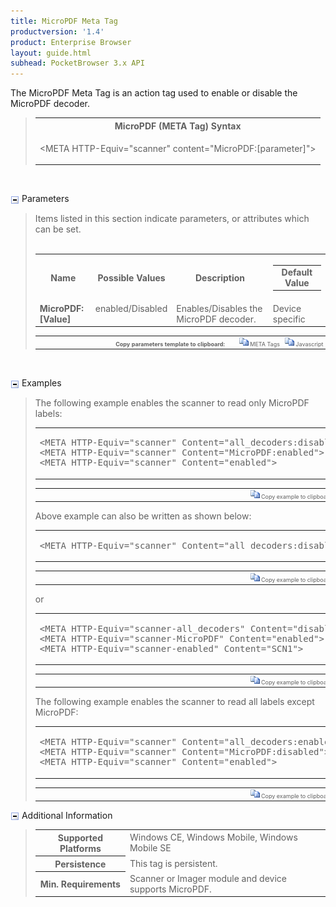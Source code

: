 ```yaml
---
title: MicroPDF Meta Tag
productversion: '1.4'
product: Enterprise Browser
layout: guide.html
subhead: PocketBrowser 3.x API
---
```


The MicroPDF Meta Tag is an action tag used to enable or disable the MicroPDF decoder.

<div id="SyntaxSpan" style="display:block">
<blockquote>
<table class="clsSyntax" cellspacing="1" cellpadding="3" width="95%">
<tr>
<th class="clsSyntaxHeadings">MicroPDF (META Tag) Syntax
</th>
</tr>
<tr>
<td class="clsSyntaxCells">
<p>&lt;META HTTP-Equiv="scanner" content="MicroPDF:[parameter]"&gt;</p>
</td>
</tr>
</table>
</blockquote><br></div>
<p class="clsRef"><span class="ToggleView" onclick="ToggleSpan('ParametersWSpan', 'imgParametersWToggle')"><img align="absmiddle" id="imgParametersWToggle" alt="ParametersW Toggle" onmouseover="this.style.cursor='hand'" src="../../Resources/ToggleCollapse.gif&#xA;					"></span>
Parameters
</p>
<div id="ParametersWSpan" style="display:block">
<blockquote>
Items listed in this section indicate parameters, or attributes which can be set.
<BR><BR><table class="clsSyntax" cellspacing="1" cellpadding="3" width="95%">
<col width="20%">
<col width="20%">
<col width="38%">
<col width="22%">
<tr>
<th class="clsSyntaxHeadings">Name</th>
<th class="clsSyntaxHeadings">Possible Values</th>
<th class="clsSyntaxHeadings">Description</th>
<th class="clsSyntaxHeadings">
<table cellspacing="0" cellpadding="0">
<tr>
  <td width="85%" class="clsSyntaxHeadings" style="border-bottom-style: none;">Default Value</td>
</tr>
</table>
</th>
</tr>
<tr>
<td valign="top" class="clsSyntaxCells"><b>MicroPDF:[Value]
					</b></td>
<td valign="top" class="clsSyntaxCells">enabled/Disabled</td>
<td valign="top" class="clsSyntaxCells">Enables/Disables the MicroPDF decoder.</td>
<td valign="top" class="clsSyntaxCells">Device specific</td>
</tr>
</table>
<table cellspacing="1" cellpadding="3" width="95%">
<col width="78%">
<col width="8%">
<col width="1%">
<col width="5%">
<col width="1%">
<col width="5%">
<col width="2%">
<tr align="right">
<td></td>
<td valign="bottom" style="border-bottom-style: none;font-weight:normal;font-size:xx-small;"><nobr><b>Copy parameters template to clipboard:</b></nobr></td>
<td></td>
<td valign="bottom" style="border-bottom-style: none;font-weight:normal;font-size:xx-small;"><nobr><img id="imgCopyDefaultsW" alt="Copy META Tag template to clipboard" onclick="CopyTemplate('txtMETATemplateW')" onmouseover="this.style.cursor='hand'" src="../../Resources/CopyDefaults.gif">
	META Tags
</nobr></td>
<td></td>
<td valign="middle" style="border-bottom-style: none;font-weight:normal;font-size:xx-small;"><nobr><img id="imgCopyDefaultsW" alt="Copy Javascript template to clipboard" onclick="CopyTemplate('txtJavascriptTemplateW')" onmouseover="this.style.cursor='hand'" src="../../Resources/CopyDefaults.gif">
	Javascript
</nobr></td>
<td></td>
</tr>
</table>
<div style="display:none"><textarea id="txtMETATemplateW">&lt;!-- 
The MicroPDF META Tag is an action tag used to enable or disable the MicroPDF decoder.
--&gt;

&lt;!-- &lt;META HTTP-Equiv="Scanner" Content="MicroPDF:[Value]"&gt; --&gt;      &lt;!-- Enables/Disables the MicroPDF decoder. --&gt;</textarea></div>
<div style="display:none"><textarea id="txtJavascriptTemplateW">&lt;script&gt;
/*
The MicroPDF META Tag is an action tag used to enable or disable the MicroPDF decoder.
*/

function doMicroPDFInit()
{
var objGeneric = new ActiveXObject("PocketBrowser.Generic");

//objGeneric.InvokeMETAFunction('Scanner', 'MicroPDF:[Value]');      /* Enables/Disables the MicroPDF decoder. */

}
&lt;/script&gt;</textarea></div>
</blockquote><br></div>
<p class="clsRef"><span class="ToggleView" onclick="ToggleSpan('ExamplesSpan', 'imgExamplesToggle')"><img align="absmiddle" id="imgExamplesToggle" alt="Examples Toggle" onmouseover="this.style.cursor='hand'" src="../../Resources/ToggleCollapse.gif"></span>
Examples
</p>
<div id="ExamplesSpan" style="display:block">
<blockquote>
<p>The following example enables the scanner to read only MicroPDF labels:</p>
<table class="clsSyntax" cellspacing="1" cellpadding="3" width="95%">
<tr>
<td>
<pre class="clsSyntaxCells">
&lt;META HTTP-Equiv="scanner" Content="all_decoders:disabled"&gt;
&lt;META HTTP-Equiv="scanner" Content="MicroPDF:enabled"&gt;
&lt;META HTTP-Equiv="scanner" Content="enabled"&gt;
</pre>
</td>
</tr>
</table>
<table cellspacing="1" cellpadding="3" width="95%">
<col width="85%">
<col width="15%">
<tr align="right">
<td></td>
<td valign="bottom" style="border-bottom-style: none;font-weight:normal;font-size:xx-small;"><nobr><img id="imgCopyDefaults" alt="Copy example to clipboard" onmouseover="this.style.cursor='hand'" src="../../Resources/CopyDefaults.gif" onclick="CopyTemplate('ID0EJB');">
	Copy example to clipboard
</nobr></td>
</tr>
</table>
<div id="Examples" style="display:none"><textarea id="ID0EJB">&lt;!-- 
The following example enables the scanner to read only MicroPDF labels:
--&gt;

&lt;META HTTP-Equiv="scanner" Content="all_decoders:disabled"&gt;
&lt;META HTTP-Equiv="scanner" Content="MicroPDF:enabled"&gt;
&lt;META HTTP-Equiv="scanner" Content="enabled"&gt;
</textarea></div>
<p>Above example can also be written as shown below:</p>
<table class="clsSyntax" cellspacing="1" cellpadding="3" width="95%">
<tr>
<td>
<pre class="clsSyntaxCells">
&lt;META HTTP-Equiv="scanner" Content="all_decoders:disabled;MicroPDF:enabled;enabled"&gt;
</pre>
</td>
</tr>
</table>
<table cellspacing="1" cellpadding="3" width="95%">
<col width="85%">
<col width="15%">
<tr align="right">
<td></td>
<td valign="bottom" style="border-bottom-style: none;font-weight:normal;font-size:xx-small;"><nobr><img id="imgCopyDefaults" alt="Copy example to clipboard" onmouseover="this.style.cursor='hand'" src="../../Resources/CopyDefaults.gif" onclick="CopyTemplate('ID0EQB');">
	Copy example to clipboard
</nobr></td>
</tr>
</table>
<div id="Examples" style="display:none"><textarea id="ID0EQB">&lt;!-- 
Above example can also be written as shown below:
--&gt;

&lt;META HTTP-Equiv="scanner" Content="all_decoders:disabled;MicroPDF:enabled;enabled"&gt;
</textarea></div>
<p>or</p>
<table class="clsSyntax" cellspacing="1" cellpadding="3" width="95%">
<tr>
<td>
<pre class="clsSyntaxCells">
&lt;META HTTP-Equiv="scanner-all_decoders" Content="disabled"&gt;
&lt;META HTTP-Equiv="scanner-MicroPDF" Content="enabled"&gt;
&lt;META HTTP-Equiv="scanner-enabled" Content="SCN1"&gt;
</pre>
</td>
</tr>
</table>
<table cellspacing="1" cellpadding="3" width="95%">
<col width="85%">
<col width="15%">
<tr align="right">
<td></td>
<td valign="bottom" style="border-bottom-style: none;font-weight:normal;font-size:xx-small;"><nobr><img id="imgCopyDefaults" alt="Copy example to clipboard" onmouseover="this.style.cursor='hand'" src="../../Resources/CopyDefaults.gif" onclick="CopyTemplate('ID0EXB');">
	Copy example to clipboard
</nobr></td>
</tr>
</table>
<div id="Examples" style="display:none"><textarea id="ID0EXB">&lt;!-- 
or
--&gt;

&lt;META HTTP-Equiv="scanner-all_decoders" Content="disabled"&gt;
&lt;META HTTP-Equiv="scanner-MicroPDF" Content="enabled"&gt;
&lt;META HTTP-Equiv="scanner-enabled" Content="SCN1"&gt;
</textarea></div>
<p>The following example enables the scanner to read all labels except MicroPDF:</p>
<table class="clsSyntax" cellspacing="1" cellpadding="3" width="95%">
<tr>
<td>
<pre class="clsSyntaxCells">
&lt;META HTTP-Equiv="scanner" Content="all_decoders:enabled"&gt;
&lt;META HTTP-Equiv="scanner" Content="MicroPDF:disabled"&gt;
&lt;META HTTP-Equiv="scanner" Content="enabled"&gt;
</pre>
</td>
</tr>
</table>
<table cellspacing="1" cellpadding="3" width="95%">
<col width="85%">
<col width="15%">
<tr align="right">
<td></td>
<td valign="bottom" style="border-bottom-style: none;font-weight:normal;font-size:xx-small;"><nobr><img id="imgCopyDefaults" alt="Copy example to clipboard" onmouseover="this.style.cursor='hand'" src="../../Resources/CopyDefaults.gif" onclick="CopyTemplate('ID0E5B');">
	Copy example to clipboard
</nobr></td>
</tr>
</table>
<div id="Examples" style="display:none"><textarea id="ID0E5B">&lt;!-- 
The following example enables the scanner to read all labels except MicroPDF:
--&gt;

&lt;META HTTP-Equiv="scanner" Content="all_decoders:enabled"&gt;
&lt;META HTTP-Equiv="scanner" Content="MicroPDF:disabled"&gt;
&lt;META HTTP-Equiv="scanner" Content="enabled"&gt;
</textarea></div>
</blockquote>
</div>
<p class="clsRef"><span class="ToggleView" onclick="ToggleSpan('InfoSpan', 'imgInfoToggle')"><img align="absmiddle" id="imgInfoToggle" alt="Info Toggle" onmouseover="this.style.cursor='hand'" src="../../Resources/ToggleCollapse.gif"></span>
Additional Information
</p>
<div id="InfoSpan" style="display:block">
<blockquote>
<table>
<tr>
<th>Supported Platforms</th>
<td>Windows CE, Windows Mobile, Windows Mobile SE</td>
</tr>
<tr>
<th>Persistence</th>
<td>This tag is persistent.</td>
</tr>
<tr>
<th>Min. Requirements</th>
<td>Scanner or Imager module and device supports MicroPDF.</td>
</tr>
</table>
</blockquote><br></div>
<div id="DefaultParamsSpan" style="display:none">
<pre><textarea id="DefaultParameters"></textarea></pre>
</div>
